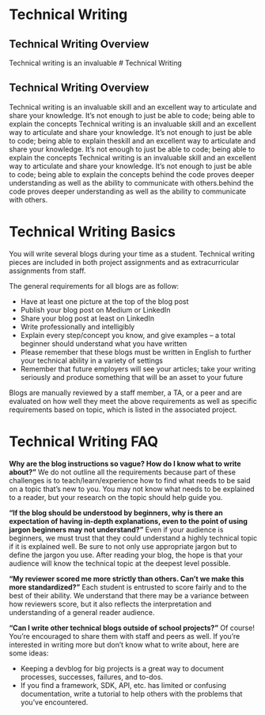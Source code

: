 # Technical Writing
## Technical Writing Overview
Technical writing is an invaluable # Technical Writing
## Technical Writing Overview
Technical writing is an invaluable skill and an excellent way to articulate and share your knowledge. It’s not enough to just be able to code; being able to explain the concepts Technical writing is an invaluable skill and an excellent way to articulate and share your knowledge. It’s not enough to just be able to code; being able to explain theskill and an excellent way to articulate and share your knowledge. It’s not enough to just be able to code; being able to explain the concepts Technical writing is an invaluable skill and an excellent way to articulate and share your knowledge. It’s not enough to just be able to code; being able to explain the concepts behind the code proves deeper understanding as well as the ability to communicate with others.behind the code proves deeper understanding as well as the ability to communicate with others.

# Technical Writing Basics
You will write several blogs during your time as a student. Technical writing pieces are included in both project assignments and as extracurricular assignments from staff.

The general requirements for all blogs are as follow:

* Have at least one picture at the top of the blog post
* Publish your blog post on Medium or LinkedIn
* Share your blog post at least on LinkedIn
* Write professionally and intelligibly
* Explain every step/concept you know, and give examples – a total beginner should understand what you have written
* Please remember that these blogs must be written in English to further your technical ability in a variety of settings
* Remember that future employers will see your articles; take your writing seriously and produce something that will be an asset to your future
  
Blogs are manually reviewed by a staff member, a TA, or a peer and are evaluated on how well they meet the above requirements as well as specific requirements based on topic, which is listed in the associated project.

# Technical Writing FAQ
**Why are the blog instructions so vague? How do I know what to write about?”**
We do not outline all the requirements because part of these challenges is to teach/learn/experience how to find what needs to be said on a topic that’s new to you. You may not know what needs to be explained to a reader, but your research on the topic should help guide you.

**“If the blog should be understood by beginners, why is there an expectation of having in-depth explanations, even to the point of using jargon beginners may not understand?”**
Even if your audience is beginners, we must trust that they could understand a highly technical topic if it is explained well. Be sure to not only use appropriate jargon but to define the jargon you use. After reading your blog, the hope is that your audience will know the technical topic at the deepest level possible.

**“My reviewer scored me more strictly than others. Can’t we make this more standardized?”**
Each student is entrusted to score fairly and to the best of their ability. We understand that there may be a variance between how reviewers score, but it also reflects the interpretation and understanding of a general reader audience.

**“Can I write other technical blogs outside of school projects?”**
Of course! You’re encouraged to share them with staff and peers as well. If you’re interested in writing more but don’t know what to write about, here are some ideas:
* Keeping a devblog for big projects is a great way to document processes, successes, failures, and to-dos.
* If you find a framework, SDK, API, etc. has limited or confusing documentation, write a tutorial to help others with the problems that you’ve encountered.
